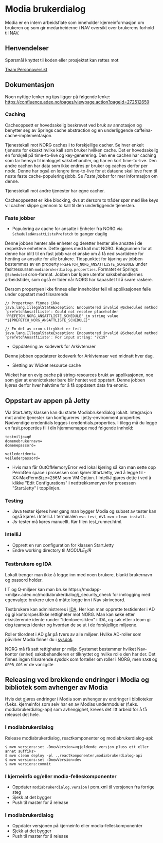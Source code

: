 # Modia brukerdialog

Modia er en intern arbeidsflate som inneholder kjerneinformasjon om brukeren og som gir medarbeiderne i NAV oversikt over brukerens forhold til NAV.

## Henvendelser

Spørsmål knyttet til koden eller prosjektet kan rettes mot:

[Team Personoversikt](https://github.com/navikt/info-team-personoversikt)

## Dokumentasjon

Noen nyttige lenker og tips ligger på følgende lenke: https://confluence.adeo.no/pages/viewpage.action?pageId=272512650

### Caching

Cacheoppsett er hovedsakelig beskrevet ved bruk av annotasjon og benytter seg av Springs cache abstraction og en underliggende caffeina-cache-implementasjon.

Tjenestekall mot NORG caches i to forskjellige cacher. Se hver enkelt tjeneste for eksakt hvilke kall som bruker hvilken cache.
Det er hovedsakelig en forskjell på time-to-live og key-generering. Den ene cachen har caching som tar hensyn til innlogget saksbehandler, og har en kort time-to-live.
Den andre cachen har data som ikke endres pr bruker og caches derfor per node. Denne har også en lengre time-to-live for at dataene skal leve frem til neste faste
cache-populeringsjobb. Se *Faste jobber* for mer informasjon om denne.

Tjenestekall mot andre tjenester har egne cacher.

Cacheoppsettet er ikke blocking, dvs at dersom to tråder spør med like keys vil cachen slippe gjennom to kall til den underliggende tjenesten.

### Faste jobber

* Populering av cache for ansatte i Enheter fra NORG via `ScheduledAnsattListePrefetch` to ganger daglig

Denne jobben henter alle enheter og deretter henter alle ansatte i de respektive enhetene. Dette gjøres med kall mot NORG.
Bakgrunnen for at denne har blitt til en fast jobb var et ønske om å få ned svartidene for henting av ansatte for alle brukere.
Tidspunktet for kjøring av jobben bestemmes av en property `PREFETCH_NORG_ANSATTLISTE_SCHEDULE` under fasitressursen `modiabrukerdialog.properties`. Formatet er Springs `@Scheduled`
cron-format. Jobben bør kjøre utenfor saksbehandlernes arbeidstider, som også er tider når NORG har kapasitet til å svare raskere.

Dersom propertyen ikke finnes eller inneholder feil vil applikasjonen feile under oppstart med tilsvarende

    // Propertyen finnes ikke
    java.lang.IllegalStateException: Encountered invalid @Scheduled method 'prefetchAnsattListe': Could not resolve placeholder 'PREFETCH_NORG_ANSATTLISTE_SCHEDULE' in string value "${PREFETCH_NORG_ANSATTLISTE_SCHEDULE}"

    // En del av cron-uttrykket er feil
    java.lang.IllegalStateException: Encountered invalid @Scheduled method 'prefetchAnsattListe': For input string: "7x19"

* Oppdatering av kodeverk for Arkivtemaer

Denne jobben oppdaterer kodeverk for Arkivtemaer ved midnatt hver dag.

* Sletting av Wicket resource cache

Wicket har en evig cache på string-resources brukt av applikasjonen, noe som gjør at enonictekster bare blir hentet ved oppstart.
Denne jobben kjøres derfor hver halvtime for å få oppdatert data fra enonic.


## Oppstart av appen på Jetty
Via StartJetty klassen kan du starte Modiabrukerdialog lokalt. Integrasjon mot andre tjenester kan konfigureres i jetty-environment.properties.
Nødvendige credentials legges i credentials.properties.
I tilegg må du legge en fasit.properties fil i din hjemmemappe med følgende innhold:
```
testmiljo=q6
domenebrukernavn=
domenepassord=

veilederident=
veilederpassord=
```
- Hvis man får OutOfMemoryError ved lokal kjøring så kan man sette opp PermGen space i prosessen som kjører StartJetty,
ved å legge til -XX:MaxPermSize=256M som VM Option.
I IntelliJ gjøres dette i ved å klikke "Edit Configurations" i nedtrekksmenyen for prosessen "StartJetty" i topplinjen.

### Testing
- Java tester kjøres hver gang man bygger Modia og subset av tester kan også kjøres i IntelliJ. I terminalen `mvn test`, evt. `mvn clean install`.
- Js-tester må køres manuellt. Kør filen test_runner.html.

### IntelliJ

- Opprett en run configuration for klassen StartJetty
- Endre working directory til $MODULE_DIR$

### Testbrukere og IDA

Lokalt trenger man ikke å logge inn med noen brukere, blankt brukernavn og passord holder. 

I T og Q-miljøer kan man bruke https://modapp-<miljø>.adeo.no/modiabrukerdialog/j_security_check for innlogging med egenvalgte brukere uten å måtte logge inn i Nav skrivebord. 

Testbrukere kan administreres i [IDA](http://ida.adeo.no/). Her kan man opprette testidenter i AD og gi kontorspesifikke rettigheter mot NORG. 
Man kan søke etter eksisterende idente runder "Identoversikten" i IDA, og søk etter xteam gi deg teamets identer og hvordan de se ut i de forskjellige miljøene.

Roller tilordnet i AD går på tvers av alle miljøer. Hvilke AD-roller som påvirker Modia finner du i [sysdok](http://confluence.adeo.no/display/EAF/Modiabrukerdialog+-+Tilgangskontroll#Modiabrukerdialog-Tilgangskontroll-Prosesserogroller).

NORG må få satt rettigheter pr miljø. Systemet bestemmer hvilket Nav-kontor (enhet) saksbehandleren er tilknyttet og hvilke rolle den har der. 
Det finnes ingen tilsvarende sysdok som forteller om roller i NORG, men `SAKB` og `OPPB_GOS` er de vanligste   

## Releasing ved brekkende endringer i Modia og bibliotek som avhenger av Modia

Hvis det gjøres endringer i Modia som avhenger av endringer i
biblioteker (f.eks. kjerneinfo) som selv har en av Modias undermoduler
(f.eks. modiabrukerdialog-api) som avhengighet, kreves det
litt arbeid for å få releaset det hele.

### I modiabrukerdialog

Release modiabrukerdialog, reactkomponenter og modiabrukerdialog-api:

```console
$ mvn versions:set -DnewVersion=<gjeldende versjon pluss ett eller annet suffiks>
$ mvn clean deploy -pl .,reactkomponenter,modiabrukerdialog-api
$ mvn versions:set -DnewVersion=dev
$ mvn versions:commit
```

### I kjerneinfo og/eller modia-felleskomponenter

- Oppdater `modiabrukerdialog.version` i pom.xml til versjonen fra forrige steg
- Sjekk at det bygger
- Push til master for å release

### I modiabrukerdialog

- Oppdater versjonen på kjerneinfo eller modia-felleskomponenter
- Sjekk at det bygger
- Push til master for å release
